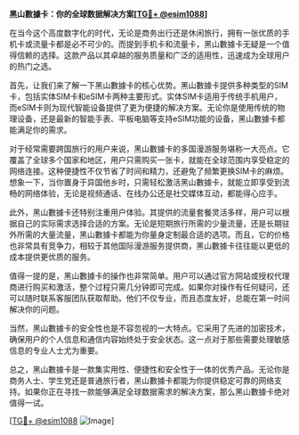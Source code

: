 **黑山數據卡：你的全球数据解决方案[[TG💪+ @esim1088](https://t.me/s/esim1088)]**

在当今这个高度数字化的时代，无论是商务出行还是休闲旅行，拥有一张优质的手机卡或流量卡都是必不可少的。而提到手机卡和流量卡，黑山數據卡无疑是一个值得信赖的选择。这款产品以其卓越的服务质量和广泛的适用性，迅速成为全球用户的热门之选。

首先，让我们来了解一下黑山數據卡的核心优势。黑山數據卡提供多种类型的SIM卡，包括实体SIM卡和eSIM卡两种主要形式。实体SIM卡适用于传统手机用户，而eSIM卡则为现代智能设备提供了更为便捷的解决方案。无论你是使用传统的物理设备，还是最新的智能手表、平板电脑等支持eSIM功能的设备，黑山數據卡都能满足你的需求。

对于经常需要跨国旅行的用户来说，黑山數據卡的多国漫游服务堪称一大亮点。它覆盖了全球多个国家和地区，用户只需购买一张卡，就能在全球范围内享受稳定的网络连接。这种便捷性不仅节省了时间和精力，还避免了频繁更换SIM卡的麻烦。想象一下，当你置身于异国他乡时，只需轻松激活黑山數據卡，就能立即享受到流畅的网络体验，无论是视频通话、在线办公还是社交媒体互动，都能得心应手。

此外，黑山數據卡还特别注重用户体验。其提供的流量套餐灵活多样，用户可以根据自己的实际需求选择合适的方案。无论是短期旅行所需的少量流量，还是长期驻外所需的大量流量，黑山數據卡都能为你量身定制最合适的选项。而且，它的价格也非常具有竞争力，相较于其他国际漫游服务提供商，黑山數據卡往往能以更低的成本提供更优质的服务。

值得一提的是，黑山數據卡的操作也非常简单。用户可以通过官方网站或授权代理商进行购买和激活，整个过程只需几分钟即可完成。如果你对操作有任何疑问，还可以随时联系客服团队获取帮助。他们不仅专业，而且态度友好，总能在第一时间解决你的问题。

当然，黑山數據卡的安全性也是不容忽视的一大特点。它采用了先进的加密技术，确保用户的个人信息和通信内容始终处于安全状态。这一点对于那些需要处理敏感信息的专业人士尤为重要。

总之，黑山數據卡是一款集实用性、便捷性和安全性于一体的优秀产品。无论你是商务人士、学生党还是普通旅行者，黑山數據卡都能为你提供稳定可靠的网络支持。如果你正在寻找一款能够满足全球数据需求的解决方案，那么黑山數據卡绝对值得一试。

[[TG💪+ @esim1088](https://t.me/s/esim1088) ![Image](https://i.postimg.cc/4NQfJmqS/Snipaste-2025-05-13-00-14-12.png)]